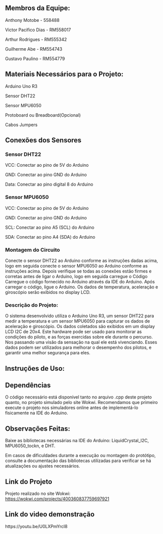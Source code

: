 <h2>Membros da Equipe:</h2>

Anthony Motobe - 558488

Victor Pacifico Dias - RM558017

Arthur Rodrigues - RM555342

Guilherme Abe - RM554743

Gustavo Paulino - RM554779


<h2>Materiais Necessários para o Projeto:</h2>

Arduino Uno R3

Sensor DHT22

Sensor MPU6050

Protoboard ou Breadboard(Opcional)

Cabos Jumpers

<h2>Conexões dos Sensores</h2>

<h3>Sensor DHT22</h3>

VCC: Conectar ao pino de 5V do Arduino

GND: Conectar ao pino GND do Arduino

Data: Conectar ao pino digital 8 do Arduino

<h3>Sensor MPU6050</h3>

VCC: Conectar ao pino de 5V do Arduino

GND: Conectar ao pino GND do Arduino

SCL: Conectar ao pino A5 (SCL) do Arduino

SDA: Conectar ao pino A4 (SDA) do Arduino

<h3>Montagem do Circuito</h3>

Conecte o sensor DHT22 ao Arduino conforme as instruções dadas acima, logo em seguida conecte o sensor MPU6050 ao Arduino conforme as instruções acima. Depois verifique se todas as conexões estão firmes e corretas antes de ligar o Arduino, logo em seguida carregue o Código
Carregue o código fornecido no Arduino através da IDE do Arduino.
Após carregar o código, ligue o Arduino.
Os dados de temperatura, aceleração e giroscópio serão exibidos no display LCD.

<h3>Descrição do Projeto:</h3>

O sistema desenvolvido utiliza o Arduino Uno R3, um sensor DHT22 para medir a temperatura e um sensor MPU6050 para capturar os dados de aceleração e giroscópio. Os dados coletados são exibidos em um display LCD I2C de 20x4. Este hardware pode ser usado para monitorar as condições do piloto, e as forças exercidas sobre ele durante o percurso. Nos passando uma visão da sensação na qual ele está vivenciando. Esses dados podem ser utilizados para melhorar o desempenho dos pilotos, e garantir uma melhor segurança para eles.

<h2>Instruções de Uso:</h2>

<h2>Dependências</h2>
O código necessário está disponível tanto no arquivo .cpp deste projeto quanto, no projeto simulado pelo site Wokwi. Recomendamos que primeiro execute o projeto nos simuladores online antes de implementá-lo fisicamente na IDE do Arduino.

<h2>Observações Feitas:</h2>

Baixe as bibliotecas necessárias na IDE do Arduino: LiquidCrystal_I2C, MPU6050_tockn, e DHT.

Em casos de dificuldades durante a execução ou montagem do protótipo, consulte a documentação das bibliotecas utilizadas para verificar se há atualizações ou ajustes necessários.

<h2>Link do Projeto</h2>

Projeto realizado no site Wokwi: https://wokwi.com/projects/400360837759697921

<h2>Link do video demonstração</h2>
https://youtu.be/U0LXPmYrcI8
